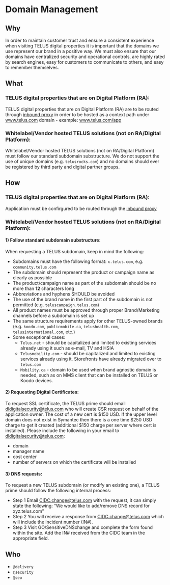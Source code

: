 # Domain Management

## Why

In order to maintain customer trust and ensure a consistent experience when visiting TELUS digital properties it is important that the domains we use represent our brand in a positive way. We must also ensure that our domains have centralized security and operational controls, are highly rated by search engines, easy for customers to communicate to others, and easy to remember themselves.

## What

### TELUS digital properties that are on Digital Platform (RA):
TELUS digital properties that are on Digital Platform (RA) are to be routed through [inbound proxy](https://github.com/telusdigital/reference-architecture/blob/master/delivery/inbound-proxies.md) in order to be hosted as a context path under www.telus.com domain - example: www.telus.com/app

### Whitelabel/Vendor hosted TELUS solutions (not on RA/Digital Platform):
Whitelabel/Vendor hosted TELUS solutions (not on RA/Digital Platform) must follow our standard subdomain substructure. We do not support the use of unique domains (e.g. `telusrocks.com`) and no domains should ever be registered by third party and digital partner groups.

## How

### TELUS digital properties that are on Digital Platform (RA):

Application must be confirgured to be routed through the [inbound proxy](https://github.com/telusdigital/reference-architecture/blob/master/delivery/inbound-proxies.md)<br>

### Whitelabel/Vendor hosted TELUS solutions (not on RA/Digital Platform):

#### 1) Follow standard subdomain substructure:
When requesting a TELUS subdomain, keep in mind the following:
- Subdomains must have the following format: `x.telus.com`, e.g. `community.telus.com`
- The subdomain should represent the product or campaign name as clearly as possible
- The product/campaign name as part of the subdomain should be no more than **12** characters long
- Abbreviations and hyphens SHOULD be avoided
- The use of the brand name in the first part of the subdomain is not permitted (e.g. `teluscampaign.telus.com`)
- All product names must be approved through proper Brand/Marketing channels before a subdomain is set up
- The same structure requirements apply for other TELUS-owned brands (e.g. `koodo.com`, `publicmobile.ca`, `telushealth.com`, `telusinternational.com`, etc.)
- Some exceptional cases:
  - `Telus.net` - should be capitalized and limited to existing services already using it such as e-mail, TV and HSIA 
  - `Telusmobility.com` - should be capitalized and limited to existing services already using it. Storefronts have already migrated over to `telus.com`     	
  - `Mobility.ca` - domain to be used when brand agnostic domain is needed, such as on MMS client that can be installed on TELUS or Koodo devices.
  
#### 2) Requesting Digital Certificates:
To request SSL certificate, the TELUS prime should email dldigitalsecurity@telus.com who will create CSR request on behalf of the application owner. The cost of a new cert is $150 USD. If the upper level domain does not exist in Symantec then there is a one time $250 USD charge to get it created (additional $150 charge per server where cert is installed).
Please include the following in your email to dldigitalsecurity@telus.com:
  - domain
  - manager name
  - cost center
  - number of servers on which the certificate will be installed

#### 3) DNS requests:

To request a new TELUS subdomain (or modify an existing one), a TELUS prime should follow the following internal process:
- Step 1
Email CIDC.change@telus.com with the request, it can simply state the following:
“We would like to add/remove DNS record for xyz.telus.com”
- Step 2
You will receive a response from CIDC.change@telus.com which will include the incident number (IN#).
- Step 3
Visit GO/SensitiveDNSchange and complete the form found within the site. Add the IN# received from the CIDC team in the appropriate field.

## Who

- `@delivery`
- `@security`
- `@seo`
